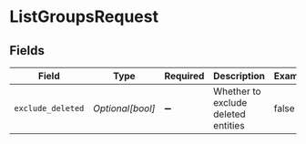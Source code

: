 # ListGroupsRequest


## Fields

| Field                               | Type                                | Required                            | Description                         | Example                             |
| ----------------------------------- | ----------------------------------- | ----------------------------------- | ----------------------------------- | ----------------------------------- |
| `exclude_deleted`                   | *Optional[bool]*                    | :heavy_minus_sign:                  | Whether to exclude deleted entities | false                               |